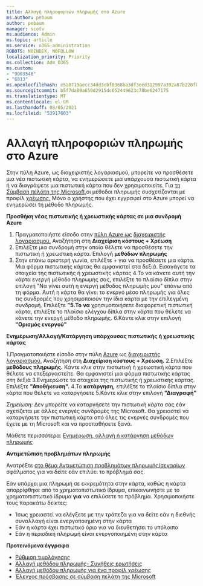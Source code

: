 ```yaml
---
title: Αλλαγή πληροφοριών πληρωμής στο Azure
ms.author: pebaum
author: pebaum
manager: scotv
ms.audience: Admin
ms.topic: article
ms.service: o365-administration
ROBOTS: NOINDEX, NOFOLLOW
localization_priority: Priority
ms.collection: Adm_O365
ms.custom:
- "9003546"
- "6813"
ms.openlocfilehash: e5a0719aecc34dd3cbf0368ba3df3eed312997a392a87b220fbafc8b21b19aa6
ms.sourcegitcommit: b5f7da89a650d2915dc652449623c78be6247175
ms.translationtype: MT
ms.contentlocale: el-GR
ms.lasthandoff: 08/05/2021
ms.locfileid: "53917603"
---
```

# <a name="change-payment-information-in-azure"></a>Αλλαγή πληροφοριών πληρωμής στο Azure

Στην πύλη Azure, ως διαχειριστής λογαριασμού, μπορείτε να προσθέσετε μια νέα πιστωτική κάρτα, να ενημερώσετε μια υπάρχουσα πιστωτική κάρτα ή να διαγράψετε μια πιστωτική κάρτα που δεν χρησιμοποιείτε. Για [τη Σύμβαση πελάτη της Microsoft,](https://docs.microsoft.com/azure/billing/billing-how-to-change-credit-card?WT.mc_id=Portal-Microsoft_Azure_Support#check-access-to-a-microsoft-customer-agreement)οι μέθοδοι πληρωμής συσχετίζονται με προφίλ [χρέωσης.](https://docs.microsoft.com/azure/billing/billing-how-to-change-credit-card?WT.mc_id=Portal-Microsoft_Azure_Support#change-payment-method-for-a-billing-profile) Μόνο ο χρήστης που έχει εγγραφεί στο Azure μπορεί να ενημερώσει τη μέθοδο πληρωμής.

**Προσθήκη νέας πιστωτικής ή χρεωστικής κάρτας σε μια συνδρομή Azure**

1. Πραγματοποιήστε είσοδο στην [πύλη Azure ως](https://portal.azure.com/) [διαχειριστής λογαριασμού.](https://docs.microsoft.com/azure/billing/billing-subscription-transfer?WT.mc_id=Portal-Microsoft_Azure_Support#whoisaa) Αναζήτηση στη **Διαχείριση κόστους + Χρέωση**
2. Επιλέξτε μια συνδρομή στην οποία θέλετε να προσθέσετε την πιστωτική ή χρεωστική κάρτα. Επιλογή **μεθόδων πληρωμής**
3. Στην επάνω αριστερή γωνία, επιλέξτε + για να προσθέσετε μια κάρτα. Μια φόρμα πιστωτικής κάρτας θα εμφανιστεί στα δεξιά. Εισαγάγετε τα στοιχεία της πιστωτικής ή χρεωστικής κάρτας 4.To να κάνετε αυτή την κάρτα ενεργή μέθοδο πληρωμής σας, επιλέξτε το πλαίσιο δίπλα στην επιλογή "Να γίνει αυτή η ενεργή μέθοδος πληρωμής μου" επάνω από τη φόρμα. Αυτή η κάρτα θα γίνει το ενεργό μέσο πληρωμής για όλες τις συνδρομές που χρησιμοποιούν την ίδια κάρτα με την επιλεγμένη συνδρομή. Επιλέξτε **"5.To** **να** χρησιμοποιήσετε διαφορετική πιστωτική κάρτα, επιλέξτε το πλαίσιο ελέγχου δίπλα στην κάρτα που θέλετε να κάνετε την ενεργή μέθοδο πληρωμής.
6.Κάντε κλικ στην επιλογή **"Ορισμός ενεργού"**

**Ενημέρωση/Αλλαγή/Κατάργηση υπάρχουσας πιστωτικής ή χρεωστικής κάρτας**

1.Πραγματοποιήστε είσοδο στην πύλη [Azure](https://portal.azure.com/) ως [διαχειριστής λογαριασμού.](https://docs.microsoft.com/azure/billing/billing-subscription-transfer?WT.mc_id=Portal-Microsoft_Azure_Support#whoisaa) Αναζήτηση στη **Διαχείριση κόστους + Χρέωση.**
2.Επιλέξτε **μεθόδους πληρωμής.** Κάντε κλικ στην πιστωτική ή χρεωστική κάρτα που θέλετε να επεξεργαστείτε. Θα εμφανιστεί μια φόρμα πιστωτικής κάρτας στη δεξιά 3.Ενημερώστε τα στοιχεία της πιστωτικής ή χρεωστικής κάρτας. Επιλέξτε **"Αποθήκευση".**
4.To **κατάργηση,** επιλέξτε το πλαίσιο δίπλα στην κάρτα που θέλετε να καταργήσετε 5.Κάντε κλικ στην επιλογή **"Διαγραφή"**

_Σημείωση:_ Δεν μπορείτε να καταργήσετε την πιστωτική κάρτα σας εάν σχετίζεται με άλλες ενεργές συνδρομές της Microsoft. Θα χρειαστεί να καταργήσετε την πιστωτική κάρτα από όλες τις ενεργές συνδρομές που έχετε με τη Microsoft και να προσπαθήσετε ξανά.

Μάθετε περισσότερα: [Ενημέρωση, αλλαγή ή κατάργηση μεθόδων πληρωμής](https://docs.microsoft.com/azure/billing/billing-how-to-change-credit-card?WT.mc_id=Portal-Microsoft_Azure_Support)

**Αντιμετώπιση προβλημάτων πληρωμής**

Ανατρέξτε [στο θέμα Αντιμετώπιση προβλημάτων πληρωμής/σεναρίων](https://support.microsoft.com/help/4505172/troubleshooting-payment-issues) σφάλματος για να δείτε εάν επιλύει το πρόβλημά σας.

Εάν υπάρχει μια πληρωμή σε εκκρεμότητα στην κάρτα, καθώς η κάρτα απορρίφθηκε από το χρηματοπιστωτικό ίδρυμα, επικοινωνήστε με το χρηματοπιστωτικό ίδρυμα **για** να επιλύσετε το πρόβλημα. Χρησιμοποιήστε τους παρακάτω δείκτες:

- Ίσως χρειαστεί να ελέγξετε με την τράπεζα για να δείτε εάν η διεθνής συναλλαγή είναι ενεργοποιημένη στην κάρτα
- Εάν η κάρτα έχει πιστωτικό όριο για να διευθετήσει το υπόλοιπο
- Εάν η περιοδική πληρωμή είναι ενεργοποιημένη στην κάρτα

**Προτεινόμενα έγγραφα**

- [Ρύθμιση τιμολόγησης](https://azure.microsoft.com/pricing/invoicing/)
- [Αλλαγή μεθόδου πληρωμής- Συνήθεις ερωτήσεις](https://docs.microsoft.com/azure/billing/billing-how-to-change-credit-card?WT.mc_id=Portal-Microsoft_Azure_Support#frequently-asked-questions)
- [Αλλαγή μεθόδου πληρωμής για ένα προφίλ χρέωσης](https://docs.microsoft.com/azure/billing/billing-how-to-change-credit-card?WT.mc_id=Portal-Microsoft_Azure_Support#change-payment-method-for-a-billing-profile)
- [Έλεγχος πρόσβασης σε σύμβαση πελάτη της Microsoft](https://docs.microsoft.com/azure/billing/billing-how-to-change-credit-card?WT.mc_id=Portal-Microsoft_Azure_Support#check-access-to-a-microsoft-customer-agreement)